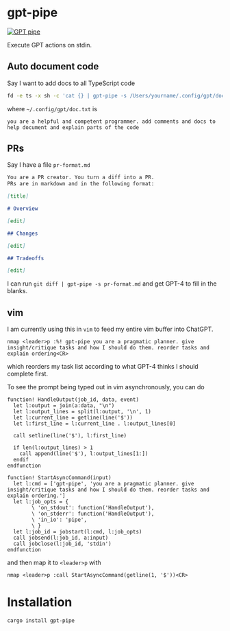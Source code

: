 # gpt-pipe
[![GPT pipe](https://img.shields.io/crates/v/gpt-pipe.svg?style=plastic)](http://crates.io/crates/gpt-pipe)

Execute GPT actions on stdin.

## Auto document code

Say I want to add docs to all TypeScript code

```bash
fd -e ts -x sh -c 'cat {} | gpt-pipe -s /Users/yourname/.config/gpt/doc.txt > {}.tmp && mv {}.tmp {}'
```

where `~/.config/gpt/doc.txt` is

```text
you are a helpful and competent programmer. add comments and docs to help document and explain parts of the code
```

## PRs

Say I have a file `pr-format.md`

```markdown
You are a PR creator. You turn a diff into a PR. 
PRs are in markdown and in the following format:

[title]

# Overview

[edit]

## Changes

[edit]

## Tradeoffs

[edit]
```

I can run `git diff | gpt-pipe -s pr-format.md` and get GPT-4 to fill in the blanks.

## vim 
I am currently using this in `vim` to feed my entire vim buffer into ChatGPT.

```vim
nmap <leader>p :%! gpt-pipe you are a pragmatic planner. give insight/critique tasks and how I should do them. reorder tasks and explain ordering<CR>
```

which reorders my task list according to what GPT-4 thinks I should complete first.

To see the prompt being typed out in vim asynchronously, you can do

```vim
function! HandleOutput(job_id, data, event)
  let l:output = join(a:data, "\n")
  let l:output_lines = split(l:output, '\n', 1)
  let l:current_line = getline(line('$'))
  let l:first_line = l:current_line . l:output_lines[0]

  call setline(line('$'), l:first_line)

  if len(l:output_lines) > 1
    call append(line('$'), l:output_lines[1:])
  endif
endfunction

function! StartAsyncCommand(input)
  let l:cmd = ['gpt-pipe', 'you are a pragmatic planner. give insight/critique tasks and how I should do them. reorder tasks and explain ordering.']
  let l:job_opts = {
        \ 'on_stdout': function('HandleOutput'),
        \ 'on_stderr': function('HandleOutput'),
        \ 'in_io': 'pipe',
        \ }
  let l:job_id = jobstart(l:cmd, l:job_opts)
  call jobsend(l:job_id, a:input)
  call jobclose(l:job_id, 'stdin')
endfunction
```

and then map it to `<leader>p` with

```vim
nmap <leader>p :call StartAsyncCommand(getline(1, '$'))<CR>
```

# Installation

```bash
cargo install gpt-pipe
```
